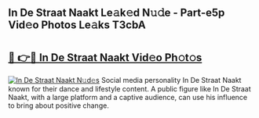 ## In De Straat Naakt Le𝚊k𝚎d N𝚞𝚍e - Part-e5p Vid𝚎o Photos Le𝚊ks T3cbA

# <h2><a href="http://fb6fgg.evod.top/?m=In+De+Straat+Naakt">🔗 👉🔴 In De Straat Naakt Vid𝚎o Ph𝚘t𝚘s</a></h2>

[![In De Straat Naakt N𝚞d𝚎s](https://i.imgur.com/8V9OHl7.gif)](http://fb6fgg.evod.top/?m=In+De+Straat+Naakt)
Social media personality In De Straat Naakt known for their dance and lifestyle content. A public figure like In De Straat Naakt, with a large platform and a captive audience, can use his influence to bring about positive change. 
